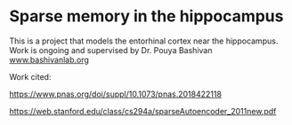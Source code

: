 # Sparse memory in the hippocampus
This is a project that models the entorhinal cortex near the hippocampus. Work is ongoing and supervised by Dr. Pouya Bashivan  
www.bashivanlab.org

Work cited:  

https://www.pnas.org/doi/suppl/10.1073/pnas.2018422118

https://web.stanford.edu/class/cs294a/sparseAutoencoder_2011new.pdf



